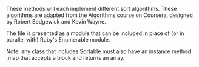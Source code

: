 These methods will each implement different sort algorithms. These algorithms are adapted from the Algorithms course on Coursera, designed by Robert Sedgewick and Kevin Wayne.

The file is presented as a module that can be included in place of (or in parallel with) Ruby's Enumerable module.

Note: any class that includes Sortable must also have an instance method .map that accepts a block and returns an array.